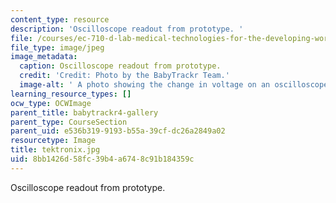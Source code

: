 ```yaml
---
content_type: resource
description: 'Oscilloscope readout from prototype. '
file: /courses/ec-710-d-lab-medical-technologies-for-the-developing-world-spring-2010/8bb1426d58fc39b4a6748c91b184359c_tektronix.jpg
file_type: image/jpeg
image_metadata:
  caption: Oscilloscope readout from prototype.
  credit: 'Credit: Photo by the BabyTrackr Team.'
  image-alt: ' A photo showing the change in voltage on an oscilloscope.'
learning_resource_types: []
ocw_type: OCWImage
parent_title: babytrackr4-gallery
parent_type: CourseSection
parent_uid: e536b319-9193-b55a-39cf-dc26a2849a02
resourcetype: Image
title: tektronix.jpg
uid: 8bb1426d-58fc-39b4-a674-8c91b184359c
---
```

Oscilloscope readout from prototype. 

